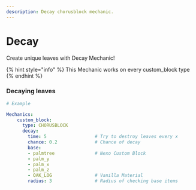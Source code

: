 ```yaml
---
description: Decay chorusblock mechanic.
---
```


# Decay

Create unique leaves with Decay Mechanic!

{% hint style="info" %}
This Mechanic works on every custom\_block type
{% endhint %}

### Decaying leaves

```yaml
# Example

Mechanics:
    custom_block:
      type: CHORUSBLOCK
      decay:
        time: 5                  # Try to destroy leaves every x
        chance: 0.2              # Chance of decay
        base:
        - palmtree               # Nexo Custom Block
        - palm_y
        - palm_x
        - palm_z
        - OAK_LOG                # Vanilla Material
        radius: 3                # Radius of checking base items
```
